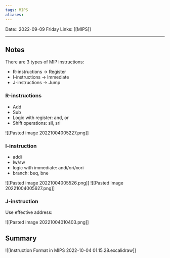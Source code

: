 ```yaml
---
tags: MIPS
aliases: 
---
```

Date:: 2022-09-09 Friday
Links: [[MIPS]]
- - -

## Notes
There are 3 types of MIP instructions:
- R-instructions → Register
- I-instructions → Immediate
- J-instructions → Jump

### R-instructions
- Add
- Sub
- Logic with register: and, or
- Shift operations: sll, srl

![[Pasted image 20221004005227.png]]

### I-instruction
- addi
- lw/sw
- logic with immediate: andi/ori/xori
- branch: beq, bne

![[Pasted image 20221004005526.png]]
![[Pasted image 20221004005627.png]]

### J-instruction
Use effective address:

![[Pasted image 20221004010403.png]]

## Summary
![[Instruction Format in MIPS 2022-10-04 01.15.28.excalidraw]]